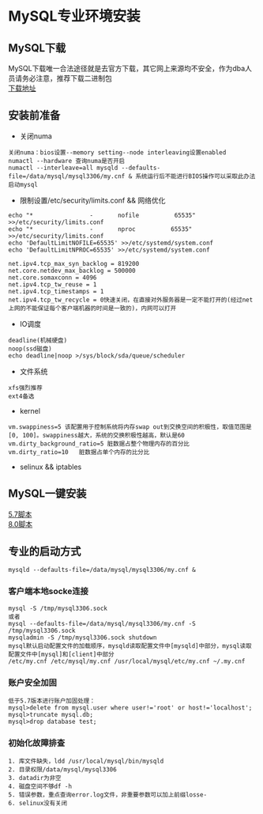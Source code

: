# MySQL专业环境安装

## MySQL下载

MySQL下载唯一合法途径就是去官方下载，其它网上来源均不安全，作为dba人员请务必注意，推荐下载二进制包  
[下载地址](https://dev.mysql.com/downloads/mysql/)



## 安装前准备

- 关闭numa  
```
关闭numa：bios设置--memory setting--node interleaving设置enabled
numactl --hardware 查询numa是否开启
numactl --interleave=all mysqld --defaults-file=/data/mysql/mysql3306/my.cnf & 系统运行后不能进行BIOS操作可以采取此办法启动mysql

```

- 限制设置/etc/security/limits.conf && 网络优化

```
echo "*                -       nofile          65535" >>/etc/security/limits.conf
echo "*                -       nproc          65535" >>/etc/security/limits.conf
echo 'DefaultLimitNOFILE=65535' >>/etc/systemd/system.conf
echo 'DefaultLimitNPROC=65535' >>/etc/systemd/system.conf

net.ipv4.tcp_max_syn_backlog = 819200
net.core.netdev_max_backlog = 500000
net.core.somaxconn = 4096
net.ipv4.tcp_tw_reuse = 1
net.ipv4.tcp_timestamps = 1
net.ipv4.tcp_tw_recycle = 0快速关闭，在直接对外服务器是一定不能打开的(经过net上网的不能保证每个客户端机器的时间是一致的)，内网可以打开
```
- IO调度
```
deadline(机械硬盘)
noop(ssd磁盘)
echo deadline|noop >/sys/block/sda/queue/scheduler
```
- 文件系统
```
xfs强烈推荐
ext4备选
```
- kernel
```
vm.swappiness=5 该配置用于控制系统将内存swap out到交换空间的积极性，取值范围是[0, 100]。swappiness越大，系统的交换积极性越高，默认是60
vm.dirty_background_ratio=5	脏数据占整个物理内存的百分比
vm.dirty_ratio=10	脏数据占单个内存的比分比
```
- selinux && iptables


## MySQL一键安装
	
[5.7脚本](scripts/2-MySQL专业安装/MySQL5.7_install.sh)  
[8.0脚本](scripts/2-MySQL专业安装/MySQL8.0_install.sh) 


## 专业的启动方式

	mysqld --defaults-file=/data/mysql/mysql3306/my.cnf &
	

### 客户端本地socke连接
```
mysql -S /tmp/mysql3306.sock
或者
mysql --defaults-file=/data/mysql/mysql3306/my.cnf -S /tmp/mysql3306.sock
mysqladmin -S /tmp/mysql3306.sock shutdown
mysql默认启动配置文件的加载顺序，mysqld读取配置文件中[mysqld]中部分，mysql读取配置文件中[mysql]和[client]中部分
/etc/my.cnf /etc/mysql/my.cnf /usr/local/mysql/etc/my.cnf ~/.my.cnf
```

### 账户安全加固

```
低于5.7版本进行账户加固处理：
mysql>delete from mysql.user where user!='root' or host!='localhost';
mysql>truncate mysql.db;
mysql>drop database test;
```

### 初始化故障排查

```
1. 库文件缺失，ldd /usr/local/mysql/bin/mysqld
2. 目录权限/data/mysql/mysql3306
3. datadir为非空
4. 磁盘空间不够df -h
5. 错误参数，重点查询error.log文件，非重要参数可以加上前缀losse-
6. selinux没有关闭

```



